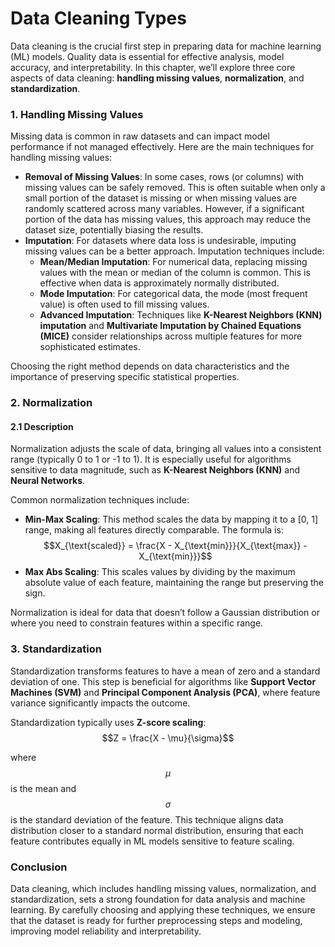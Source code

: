# Data Cleaning Types

Data cleaning is the crucial first step in preparing data for machine learning (ML) models. Quality data is essential for effective analysis, model accuracy, and interpretability. In this chapter, we’ll explore three core aspects of data cleaning: **handling missing values**, **normalization**, and **standardization**.

### 1. Handling Missing Values

Missing data is common in raw datasets and can impact model performance if not managed effectively. Here are the main techniques for handling missing values:

* **Removal of Missing Values**: In some cases, rows (or columns) with missing values can be safely removed. This is often suitable when only a small portion of the dataset is missing or when missing values are randomly scattered across many variables. However, if a significant portion of the data has missing values, this approach may reduce the dataset size, potentially biasing the results.
* **Imputation**: For datasets where data loss is undesirable, imputing missing values can be a better approach. Imputation techniques include:
  * **Mean/Median Imputation**: For numerical data, replacing missing values with the mean or median of the column is common. This is effective when data is approximately normally distributed.
  * **Mode Imputation**: For categorical data, the mode (most frequent value) is often used to fill missing values.
  * **Advanced Imputation**: Techniques like **K-Nearest Neighbors (KNN) imputation** and **Multivariate Imputation by Chained Equations (MICE)** consider relationships across multiple features for more sophisticated estimates.

Choosing the right method depends on data characteristics and the importance of preserving specific statistical properties.

### 2. Normalization

#### 2.1 Description

Normalization adjusts the scale of data, bringing all values into a consistent range (typically 0 to 1 or -1 to 1). It is especially useful for algorithms sensitive to data magnitude, such as **K-Nearest Neighbors (KNN)** and **Neural Networks**.

Common normalization techniques include:

* **Min-Max Scaling**: This method scales the data by mapping it to a \[0, 1] range, making all features directly comparable. The formula is: $$X_{\text{scaled}} = \frac{X - X_{\text{min}}}{X_{\text{max}} - X_{\text{min}}}$$
* **Max Abs Scaling**: This scales values by dividing by the maximum absolute value of each feature, maintaining the range but preserving the sign.

Normalization is ideal for data that doesn’t follow a Gaussian distribution or where you need to constrain features within a specific range.

### 3. Standardization

Standardization transforms features to have a mean of zero and a standard deviation of one. This step is beneficial for algorithms like **Support Vector Machines (SVM)** and **Principal Component Analysis (PCA)**, where feature variance significantly impacts the outcome.

Standardization typically uses **Z-score scaling**: $$Z = \frac{X - \mu}{\sigma}$$

where $$\mu$$ is the mean and $$\sigma$$ is the standard deviation of the feature. This technique aligns data distribution closer to a standard normal distribution, ensuring that each feature contributes equally in ML models sensitive to feature scaling.

### Conclusion

Data cleaning, which includes handling missing values, normalization, and standardization, sets a strong foundation for data analysis and machine learning. By carefully choosing and applying these techniques, we ensure that the dataset is ready for further preprocessing steps and modeling, improving model reliability and interpretability.
